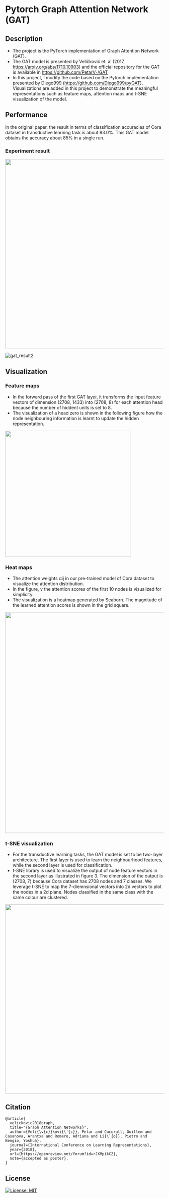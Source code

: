 # Pytorch Graph Attention Network (GAT)

## Description
- The project is the PyTorch implementation of Graph Attention Network (GAT). 
- The GAT model is presented by Veličković et. al (2017, https://arxiv.org/abs/1710.10903) and the official repository for the GAT is available in https://github.com/PetarV-/GAT 
- In this project, I modify the code based on the Pytorch implementation presented by Diego999 (https://github.com/Diego999/pyGAT). Visualizations are added in this project to demonstrate the meaningful representations such as feature maps, attention maps and t-SNE visualization of the model.


## Performance 
In the original paper, the result in terms of classification accuracies of Cora dataset in transductive learning task is about 83.0%. This GAT model obtains the accuracy about 85% in a single run.

### Experiment result

<img src="https://user-images.githubusercontent.com/48129546/174257758-340d0cc6-f11f-4b68-bb67-35d4be4de573.JPG" width="600">

![gat_result2](https://user-images.githubusercontent.com/48129546/174257940-a23d77f2-3c93-482d-b710-21ad0700d939.JPG)


## Visualization

### Feature maps 
- In the forward pass of the first GAT layer, it transforms the input feature vectors of dimension (2708, 1433) into (2708, 8) for each attention head because the number of hiddent units is set to 8. 
- The visualization of a head zero is shown in the following figure how the node neighbouring information is learnt to update the hidden representation. 


<img src="https://user-images.githubusercontent.com/48129546/174258756-a614c07a-2c7e-49dc-af24-39767284dbc7.png" width="400">


### Heat maps
- The attention weights αij in our pre-trained model of Cora dataset to visualize the attention distribution. 
- In the figure, v the attention scores of the first 10 nodes is visualized for simplicity. 
- The visualization is a heatmap generated by Seaborn. The magnitude of the learned attention scores is shown in the grid square.


<img src="https://user-images.githubusercontent.com/48129546/174259004-5842d11d-c3f0-4cf9-90ee-695128d4e0cc.png" width="700">


### t-SNE visualization
- For the transductive learning tasks, the GAT model is set to be two-layer architecture. The first layer is used to learn the 
neighbourhood features, while the second layer is used for classification. 
- t-SNE library is used to visualize the output of node feature vectors in the second layer as illustrated in figure 3. The dimension of the output is (2708, 7) because Cora dataset has 2708 nodes and 7 classes. We leverage t-SNE to map the 7-diemnsional vectors into 2d vectors to plot the nodes in a 2d plane. 
Nodes classified in the same class with the same colour are clustered. 


<img src="https://user-images.githubusercontent.com/48129546/174259439-434b8232-d7f1-437b-b504-62c44037ce89.png" width="600">


## Citation
```
@article{
  velickovic2018graph,
  title="{Graph Attention Networks}",
  author={Veli{\v{c}}kovi{\'{c}}, Petar and Cucurull, Guillem and Casanova, Arantxa and Romero, Adriana and Li{\`{o}}, Pietro and Bengio, Yoshua},
  journal={International Conference on Learning Representations},
  year={2018},
  url={https://openreview.net/forum?id=rJXMpikCZ},
  note={accepted as poster},
}
```

## License
[![License: MIT](https://img.shields.io/badge/License-MIT-yellow.svg)]([https://opensource.org/licenses/MIT](https://github.com/sn0218/pyGAT/blob/master/LICENSE.md))
